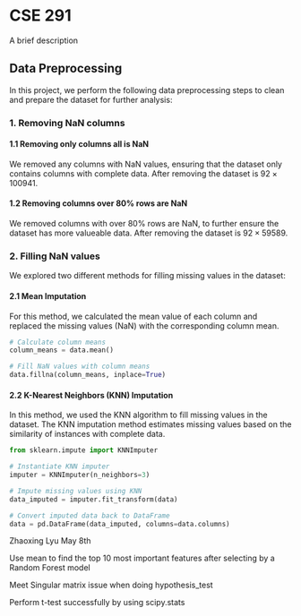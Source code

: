 # CSE 291

A brief description

## Data Preprocessing

In this project, we perform the following data preprocessing steps to clean and prepare the dataset for further analysis:

### 1. Removing NaN columns

#### 1.1 Removing only columns all is NaN
We removed any columns with NaN values, ensuring that the dataset only contains columns with complete data. After removing the dataset is $92 \times 100941$.

#### 1.2 Removing columns over 80% rows are NaN
We removed columns with over 80% rows are NaN, to further ensure the dataset has more valueable data. After removing the dataset is $92 \times 59589$.

### 2. Filling NaN values

We explored two different methods for filling missing values in the dataset:

#### 2.1 Mean Imputation

For this method, we calculated the mean value of each column and replaced the missing values (NaN) with the corresponding column mean.

```python
# Calculate column means
column_means = data.mean()

# Fill NaN values with column means
data.fillna(column_means, inplace=True)
```

#### 2.2 K-Nearest Neighbors (KNN) Imputation

In this method, we used the KNN algorithm to fill missing values in the dataset. The KNN imputation method estimates missing values based on the similarity of instances with complete data.

```python 
from sklearn.impute import KNNImputer

# Instantiate KNN imputer
imputer = KNNImputer(n_neighbors=3)

# Impute missing values using KNN
data_imputed = imputer.fit_transform(data)

# Convert imputed data back to DataFrame
data = pd.DataFrame(data_imputed, columns=data.columns)
```

Zhaoxing Lyu May 8th

Use mean to find the top 10 most important features after selecting by a Random Forest model

Meet Singular matrix issue when doing hypothesis_test

Perform t-test successfully by using scipy.stats 